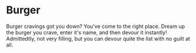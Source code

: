 # Burger

Burger cravings got you down? You've come to the right place. Dream up the burger you crave, enter it's name, and then devour it instantly! Admittedtly, not very filling, but you can devour quite the list with no guilt at all. 
